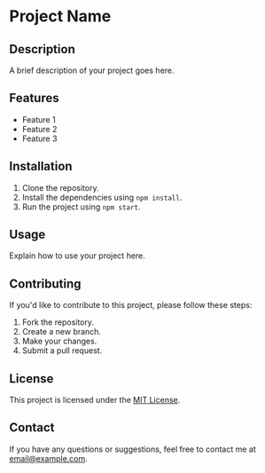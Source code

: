 # Project Name

## Description

A brief description of your project goes here.

## Features

- Feature 1
- Feature 2
- Feature 3

## Installation

1. Clone the repository.
2. Install the dependencies using `npm install`.
3. Run the project using `npm start`.

## Usage

Explain how to use your project here.

## Contributing

If you'd like to contribute to this project, please follow these steps:

1. Fork the repository.
2. Create a new branch.
3. Make your changes.
4. Submit a pull request.

## License

This project is licensed under the [MIT License](LICENSE).

## Contact

If you have any questions or suggestions, feel free to contact me at [email@example.com](mailto:email@example.com).

